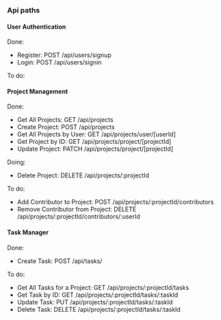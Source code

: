 ### Api paths

#### User Authentication

Done:

- Register: POST /api/users/signup
- Login: POST /api/users/signin

To do:

#### Project Management

Done:

 - Get All Projects: GET /api/projects
 - Create Project: POST /api/projects
 - Get All Projects by User: GET /api/projects/user/[userId]
 - Get Project by ID: GET /api/projects/project/[projectId]
 - Update Project: PATCH /api/projects/project/[projectId]

Doing:

 - Delete Project: DELETE /api/projects/:projectId

To do:

 - Add Contributor to Project: POST /api/projects/:projectId/contributors
 - Remove Contributor from Project: DELETE /api/projects/:projectId/contributors/:userId

#### Task Manager

Done:

 - Create Task: POST /api/tasks/

To do:
 - Get All Tasks for a Project: GET /api/projects/:projectId/tasks
 - Get Task by ID: GET /api/projects/:projectId/tasks/:taskId
 - Update Task: PUT /api/projects/:projectId/tasks/:taskId
 - Delete Task: DELETE /api/projects/:projectId/tasks/:taskId

